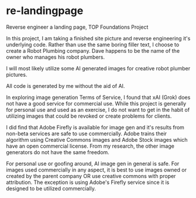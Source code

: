 # re-landingpage
Reverse engineer a landing page, TOP Foundations Project

In this project, I am taking a finished site picture and reverse engineering it's underlying code.
Rather than use the same boring filler text, I choose to create a Robot Plumbing company. Dave happens to be the name of the owner who manages his robot plumbers.

I will most likely utilize some AI generated images for creative robot plumber pictures.

All code is generated by me without the aid of AI.

In exploring image generation Terms of Service, I found that xAI (Grok) does not have a good service for commercial use.
While this project is generally for personal use and used as an exercise, I do not want to get in the habit of utilizing images
that could be revoked or create problems for clients.

I did find that Adobe Firefly is available for image gen and it's results from non-beta services are safe to use commercially.
Adobe trains their algorithm using Creative Commons images and Adobe Stock images which have an open commercial license.
From my research, the other image generators do not have the same freedom.

For personal use or goofing around, AI image gen in general is safe. For images used commercially in any aspect, it is best to use
images owned or created by the parent company OR use creative commons with proper attribution. The exception is using Adobe's Firefly
service since it is designed to be utilized commercially.